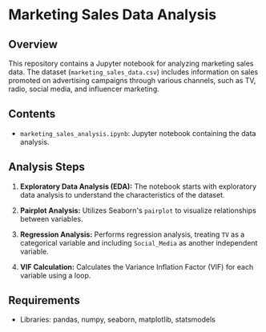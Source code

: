 # Marketing Sales Data Analysis

## Overview

This repository contains a Jupyter notebook for analyzing marketing sales data. The dataset (`marketing_sales_data.csv`) includes information on sales promoted on advertising campaigns through various channels, such as TV, radio, social media, and influencer marketing.

## Contents

- `marketing_sales_analysis.ipynb`: Jupyter notebook containing the data analysis.

## Analysis Steps

1. **Exploratory Data Analysis (EDA):** The notebook starts with exploratory data analysis to understand the characteristics of the dataset.

2. **Pairplot Analysis:** Utilizes Seaborn's `pairplot` to visualize relationships between variables.

3. **Regression Analysis:** Performs regression analysis, treating `TV` as a categorical variable and including `Social_Media` as another independent variable.

4. **VIF Calculation:** Calculates the Variance Inflation Factor (VIF) for each variable using a loop.

## Requirements

- Libraries: pandas, numpy, seaborn, matplotlib, statsmodels



